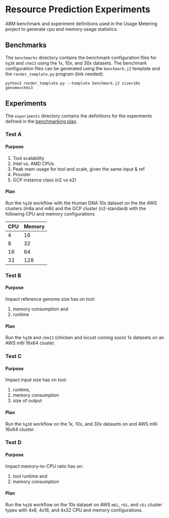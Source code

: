 # Resource Prediction Experiments
ABM benchmark and experiment definitions used in the Usage Metering project to generate cpu and memory usage statistics.

## Benchmarks

The `benchmarks` directory contains the benchmark configuration files for `hg38` and `chm13` using the 1x, 10x, and 30x datasets.  The benchmark configuration files can be generated using the `benchmark.j2` template and the `render_template.py` program (link needed):

```
python3 render_template.py --template benchmark.j2 size=10x genome=chm13
```

## Experiments

The `experiments` directory contains the definitions for the experments defined in the [benchmarking plan](https://docs.google.com/spreadsheets/d/1NpUzi7wMoKgg3lapBfS7yTx2oAnDJfzvurb-Zyw4yTI/edit#gid=1819322787).

### Test A

#### Purpose
1. Tool scalability
1. Intel vs. AMD CPUs
1. Peak mem usage for tool and scale, given the same input & ref
1. Provider
1. GCP instance class (n2 vs e2)

#### Plan

Run the `hg38` workflow with the Human DNA 10x dataset on the the AWS clusters (m6a and m6i) and the GCP cluster (n2-standard) with the following  CPU and memory configurations

| CPU | Memory |
|-----|--------|
| 4 | 16 |
| 8 | 32 |
| 16 | 64 |
| 32 | 128 |

### Test B

#### Purpose

Impact reference genome size has on tool: 
1. memory consumption and
1. runtime

#### Plan

Run the `hg38` and `chm13` (chicken and locust coming soon) 1x datasets on an AWS m6i 16x64 cluster.

### Test C
#### Purpose
Impact input size has on tool:
1. runtime, 
1. memory consumption
1. size of output

#### Plan

Run the `hg38` workflow on the  1x, 10x, and 30x datasets on and AWS m6i 16x64 cluster.

### Test D

#### Purpose
Impact memory-to-CPU ratio has on:
1. tool runtime and
1.  memory consumption

#### Plan
Run the `hg38` workflow on the 10x dataset on AWS `m6i`, `r6i`, and `c6i` cluster types with 4x8, 4x16, and 4x32 CPU and memory configurations.